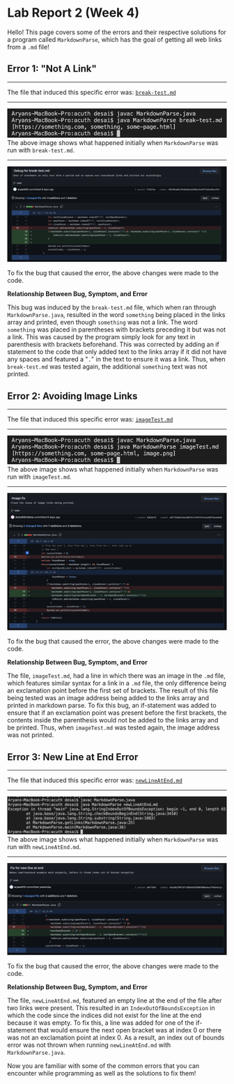# Lab Report 2 (Week 4)

Hello! This page covers some of the errors and their respective solutions for a program called `MarkdownParse`, which has the goal of getting all web links from a `.md` file!

## Error 1: "Not A Link"
___

The file that induced this specific error was:
[`break-test.md`](https://github.com/aryand10/markdown-parse/blob/main/break-test.md)

___

![Image](Break-TestResult.jpg)
The above image shows what happened initially when `MarkdownParse` was run with `break-test.md`.

___

![Image](Break-TestFixPicture.png)

To fix the bug that caused the error, the above changes were made to the code.


**Relationship Between Bug, Symptom, and Error**

This bug was induced by the `break-test.md` file, which when ran through `MarkdownParse.java`, resulted in the word `something` being placed in the links array and printed, even though `something` was not a link. The word `something` was placed in parentheses with brackets preceding it but was not a link. This was caused by the program simply look for any text in parenthesis with brackets beforehand. This was corrected by adding an if statement to the code that only added text to the links array if it did not have any spaces and featured a "`.`" in the text to ensure it was a link. Thus, when `break-test.md` was tested again, the additional `something` text was not printed.

## Error 2: Avoiding Image Links
___

The file that induced this specific error was:
[`imageTest.md`](https://github.com/aryand10/markdown-parse/blob/main/imageTest.md)

___

![Image](ImageTestResult.jpg)
The above image shows what happened initially when `MarkdownParse` was run with `imageTest.md`.

___

![Image](ImageTestFixPicture.jpg)

To fix the bug that caused the error, the above changes were made to the code.


**Relationship Between Bug, Symptom, and Error**

The file, `imageTest.md`, had a line in which there was an image in the `.md` file, which features similar syntax for a link in a `.md` file, the only difference being an exclamation point before the first set of brackets. The result of this file being tested was an image address being added to the links array and printed in markdown parse. To fix this bug, an if-statement was added to ensure that if an exclamation point was present before the first brackets, the contents inside the parenthesis would not be added to the links array and be printed. Thus, when `imageTest.md` was tested again, the image address was not printed.

## Error 3: New Line at End Error
___

The file that induced this specific error was:
[`newLineAtEnd.md`](https://github.com/aryand10/markdown-parse/blob/main/newLineAtEnd.md)

___

![Image](NewLineResult.jpg)
The above image shows what happened initially when `MarkdownParse` was run with `newLineAtEnd.md`.

___

![Image](NewLineAtEndFixPicture.jpg)

To fix the bug that caused the error, the above changes were made to the code.


**Relationship Between Bug, Symptom, and Error**

The file, `newLineAtEnd.md`, featured an empty line at the end of the file after two links were present. This resulted in an `IndexOutOfBoundsException` in which the code since the indices did not exist for the line at the end because it was empty. To fix this, a line was added for one of the if-statement that would ensure the next open bracket was at index 0 or there was not an exclamation point at index 0. As a result, an index out of bounds error was not thrown when running `newLineAtEnd.md` with `MarkdownParse.java`.


Now you are familiar with some of the common errors that you can encounter while programming as well as the solutions to fix them!




